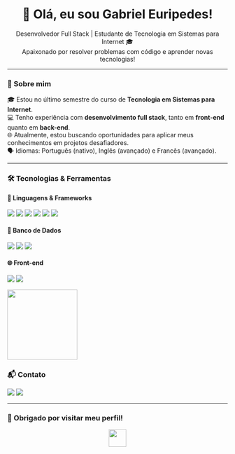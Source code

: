 <h1 align="center">👋 Olá, eu sou Gabriel Euripedes!</h1>

<p align="center">
  Desenvolvedor Full Stack | Estudante de Tecnologia em Sistemas para Internet 🎓<br>
  Apaixonado por resolver problemas com código e aprender novas tecnologias!
</p>

---

### 🚀 Sobre mim

🎓 Estou no último semestre do curso de **Tecnologia em Sistemas para Internet**.<br>
💻 Tenho experiência com **desenvolvimento full stack**, tanto em **front-end** quanto em **back-end**.<br>
🌐 Atualmente, estou buscando oportunidades para aplicar meus conhecimentos em projetos desafiadores.<br>
🗣️ Idiomas: Português (nativo), Inglês (avançado) e Francês (avançado).<br>

---

### 🛠️ Tecnologias & Ferramentas

#### 📌 Linguagens & Frameworks
<p align="left">
  <img src="https://img.shields.io/badge/Java-%23ED8B00?style=for-the-badge&logo=java&logoColor=white"/>
  <img src="https://img.shields.io/badge/Javascript-%23F7DF1E?style=for-the-badge&logo=javascript&logoColor=black"/>
  <img src="https://img.shields.io/badge/React-%2361DAFB?style=for-the-badge&logo=react&logoColor=black"/>
  <img src="https://img.shields.io/badge/React_Native-%2300D8FF?style=for-the-badge&logo=react&logoColor=white"/>
  <img src="https://img.shields.io/badge/Node.js-%23339933?style=for-the-badge&logo=node.js&logoColor=white"/>
  <img src="https://img.shields.io/badge/Spring-%236DB33F?style=for-the-badge&logo=spring&logoColor=white"/>
</p>

#### 💾 Banco de Dados
<p align="left">
  <img src="https://img.shields.io/badge/MySQL-%234479A1?style=for-the-badge&logo=mysql&logoColor=white"/>
  <img src="https://img.shields.io/badge/PostgreSQL-%23336791?style=for-the-badge&logo=postgresql&logoColor=white"/>
  <img src="https://img.shields.io/badge/MongoDB-%2347A248?style=for-the-badge&logo=mongodb&logoColor=white"/>
</p>

#### 🌐 Front-end
<p align="left">
  <img src="https://img.shields.io/badge/HTML5-%23E34F26?style=for-the-badge&logo=html5&logoColor=white"/>
  <img src="https://img.shields.io/badge/CSS3-%231572B6?style=for-the-badge&logo=css3&logoColor=white"/>
</p>

  <img height="160em" src="https://github-readme-stats.vercel.app/api/top-langs/?username=KnowledgeMoor&layout=compact&theme=tokyonight"/>

### 📬 Contato

<p align="left">
  <a href="mailto:gabrieldu1180@gmail.com"><img src="https://img.shields.io/badge/Gmail-D14836?style=for-the-badge&logo=gmail&logoColor=white"/></a>
  <a href="https://www.linkedin.com/in/gabriel-euripedes-vieira-correa-381629319/" target="_blank"><img src="https://img.shields.io/badge/LinkedIn-%230077B5?style=for-the-badge&logo=linkedin&logoColor=white"/></a>
</p>

---

### 🙌 Obrigado por visitar meu perfil!

<p align="center">
  <img src="https://media.giphy.com/media/hvRJCLFzcasrR4ia7z/giphy.gif" width="40px">
</p>
